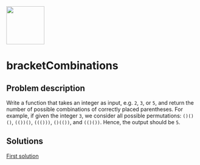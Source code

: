 <img src="https://coderbytestaticimages.s3.amazonaws.com/consumer-v2/nav/coderbyte_logo_digital_multi_light.png" width="100" />

# bracketCombinations

## Problem description

Write a function that takes an integer as input, e.g. `2`, `3`, or `5`, and return the number of possible combinations of correctly placed parentheses. For example, if given the integer `3`, we consider all possible permutations: `()()()`, `(())()`, `((()))`, `()(())`, and `(()())`. Hence, the output should be `5`.

## Solutions

[First solution](https://github.com/oStglnd/coding-probs/tree/main/bracketCombinations/bracketCombinations.py)